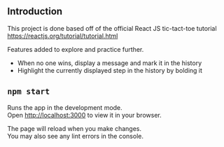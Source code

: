 ## Introduction

This project is done based off of the official React JS tic-tact-toe tutorial https://reactjs.org/tutorial/tutorial.html

Features added to explore and practice further.
- When no one wins, display a message and mark it in the history
- Highlight the currently displayed step in the history by bolding it

## `npm start`

Runs the app in the development mode.\
Open [http://localhost:3000](http://localhost:3000) to view it in your browser.

The page will reload when you make changes.\
You may also see any lint errors in the console.
